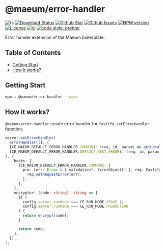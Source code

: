 # @maeum/error-handler <!-- omit in toc -->

![ts](https://flat.badgen.net/badge/Built%20With/TypeScript/blue)
[![Download Status](https://img.shields.io/npm/dw/@maeum/error-handler.svg?style=flat-square)](https://npmcharts.com/compare/@maeum/error-handler?minimal=true)
[![Github Star](https://img.shields.io/github/stars/@maeum/error-handler.svg?style=flat-square)](https://github.com/maeumjs/maeum-error-handler)
[![Github Issues](https://img.shields.io/github/issues/maeumjs/maeum-error-handler)](https://github.com/maeumjs/maeum-error-handler/issues)
[![NPM version](https://img.shields.io/npm/v/@maeum/error-handler.svg?style=flat-square)](https://www.npmjs.com/package/@maeum/error-handler)
[![License](https://img.shields.io/npm/l/@maeum/error-handler.svg?style=flat-square)](https://github.com/maeumjs/maeum-error-handler/blob/master/LICENSE)
[![ci](https://github.com/maeumjs/maeum-error-handler/actions/workflows/ci.yml/badge.svg)](https://github.com/maeumjs/maeum-error-handler/actions/workflows/ci.yml)
[![code style: prettier](https://img.shields.io/badge/code_style-prettier-ff69b4.svg?style=flat-square)](https://github.com/prettier/prettier)

Error hander extension of the Maeum boilerplate.

## Table of Contents <!-- omit in toc -->

- [Getting Start](#getting-start)
- [How it works?](#how-it-works)

## Getting Start

```bash
npm i @maeum/error-handler --save
```

## How it works?

`@maeum/error-handler` create error handler for `fastify.setErrorHandler` function.

```ts
server.setErrorHandler(
  errorHandler([], {
  [CE_MAEUM_DEFAULT_ERROR_HANDLER.COMMON]: (req, id, param) => getLocales(req.headers['accept-language']).t(id, param),
  [CE_MAEUM_DEFAULT_ERROR_HANDLER.DEFAULT_REST_ERROR]: (req, id, param) => getLocales(req.headers['accept-language']).t(id, param),
}, {
    hooks: {
      [CE_MAEUM_DEFAULT_ERROR_HANDLER.COMMON]: {
        pre: (err: Error & { validation?: ErrorObject[] }, req: FastifyRequest) => {
          req.setRequestError(err);
        },
      },
    },
    encryptor: (code: string): string => {
      if (
        config.server.runMode === CE_RUN_MODE.STAGE ||
        config.server.runMode === CE_RUN_MODE.PRODUCTION
      ) {
        return encrypt(code);
      }

      return code;
    },
  }),
);
```
